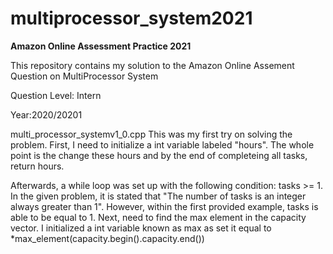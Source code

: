 # multiprocessor_system2021
**Amazon Online Assessment Practice 2021**

This repository contains my solution to the Amazon Online Assement Question on MultiProcessor System

Question Level: Intern

Year:2020/20201

multi_processor_systemv1_0.cpp
  This was my first try on solving the problem.
  First, I need to initialize a int variable labeled "hours". The whole point is the change these hours and by the end of completeing all tasks, return hours.
  
  Afterwards, a while loop was set up with the following condition: tasks >= 1. In the given problem, it is stated that "The number of tasks is an integer always greater than 1". However, within the first provided example, tasks is able to be equal to 1.
  Next, need to find the max element in the capacity vector. I initialized a int variable known as max as set it equal to *max_element(capacity.begin().capacity.end())
